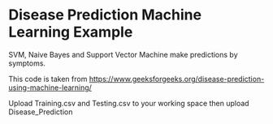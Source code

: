 # Disease Prediction Machine Learning Example
SVM, Naive Bayes and Support Vector Machine make predictions by symptoms.

This code is taken from https://www.geeksforgeeks.org/disease-prediction-using-machine-learning/

Upload Training.csv and Testing.csv to your working space then upload Disease_Prediction
